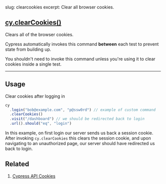 slug: clearcookies
excerpt: Clear all browser cookies.

## [cy.clearCookies()](#usage)

Clears all of the browser cookies.

Cypress automatically invokes this command **between** each test to prevent state from building up.

You shouldn't need to invoke this command unless you're using it to clear cookies inside a single test.

***

## Usage

Clear cookies after logging in

```javascript
cy
  .login("bob@example.com", "p@ssw0rd") // example of custom command
  .clearCookies()
  .visit("/dashboard") // we should be redirected back to login
  .url().should("eq", "login")
```

In this example, on first login our server sends us back a session cookie. After invoking `cy.clearCookies` this clears the session cookie, and upon navigating to an unauthorized page, our server should have redirected us back to login.

## Related
1. [Cypress API Cookies](http://on.cypress.io/api/cookies)